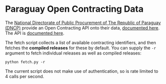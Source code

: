 Paraguay Open Contracting Data
==============================

The [National Directorate of Public Procurement of The Republic of Paraguay (DNCP)](https://www.contrataciones.gov.py/) provide an Open Contracting API onto their data, [documented here](https://www.contrataciones.gov.py/datos/open-contracting-info). The API is [documented here](https://www.contrataciones.gov.py/datos/api/v2/).

The fetch script collects a list of available contracting identifiers, and then fetches the **compiled releases** for these by default. You can supply the `-r` argument to fetch individual releases as well as compiled releases:

    python fetch.py -r

The current script does not make use of authentication, so is rate limited to 4 calls per second.
